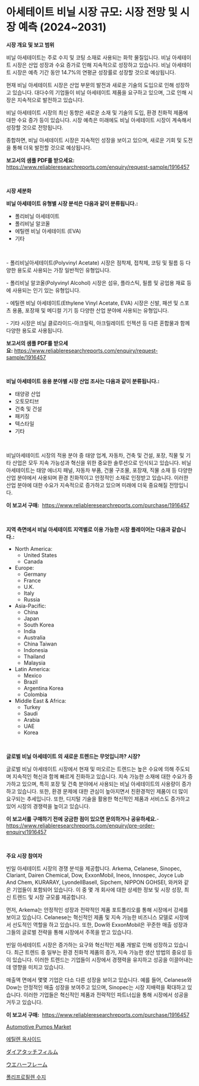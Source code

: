 <p><h1>아세테이트 비닐 시장 규모: 시장 전망 및 시장 예측 (2024~2031)</h1></p><p><strong>시장 개요 및 보고 범위</strong></p>
<p><p>비닐 아세테이트는 주로 수지 및 코팅 소재로 사용되는 화학 물질입니다. 비닐 아세테이트 시장은 산업 성장과 수요 증가로 인해 지속적으로 성장하고 있습니다. 비닐 아세테이트 시장은 예측 기간 동안 14.7%의 연평균 성장률로 성장할 것으로 예상됩니다.</p><p>현재 비닐 아세테이트 시장은 산업 부문의 발전과 새로운 기술의 도입으로 인해 성장하고 있습니다. 대다수의 기업들이 비닐 아세테이트 제품을 요구하고 있으며, 그로 인해 시장은 지속적으로 발전하고 있습니다.</p><p>비닐 아세테이트 시장의 최신 동향은 새로운 소재 및 기술의 도입, 환경 친화적 제품에 대한 수요 증가 등이 있습니다. 시장 예측은 미래에도 비닐 아세테이트 시장이 계속해서 성장할 것으로 전망됩니다.</p><p>종합하면, 비닐 아세테이트 시장은 지속적인 성장을 보이고 있으며, 새로운 기회 및 도전을 통해 더욱 발전할 것으로 예상됩니다.</p></p>
<p><strong>보고서의 샘플 PDF를 받으세요:</strong> <a href="https://www.reliableresearchreports.com/enquiry/request-sample/1916457">https://www.reliableresearchreports.com/enquiry/request-sample/1916457</a></p>
<p>&nbsp;</p>
<p><strong>시장 세분화</strong></p>
<p><strong>비닐 아세테이트 유형별 시장 분석은 다음과 같이 분류됩니다.:</strong></p>
<p><ul><li>폴리비닐 아세테이트</li><li>폴리비닐 알코올</li><li>에틸렌 비닐 아세테이트 (EVA)</li><li>기타</li></ul></p>
<p>&nbsp;</p>
<p><p>- 폴리비닐아세테이트(Polyvinyl Acetate) 시장은 점착제, 접착제, 코팅 및 필름 등 다양한 용도로 사용되는 가장 일반적인 유형입니다.</p><p>- 폴리비닐 알코올(Polyvinyl Alcohol) 시장은 섬유, 플라스틱, 필름 및 공업용 재료 등에 사용되는 인기 있는 유형입니다.</p><p>- 에틸렌 비닐 아세테이트(Ethylene Vinyl Acetate, EVA) 시장은 신발, 패션 및 스포츠 용품, 포장재 및 메디컬 기기 등 다양한 산업 분야에 사용되는 유형입니다.</p><p>- 기타 시장은 비닐 클로라이드-아크릴릭, 아크릴레이트 인젝션 등 다른 혼합물과 함께 다양한 용도로 사용됩니다.</p></p>
<p><strong>보고서의 샘플 PDF를 받으세요:</strong>&nbsp;<a href="https://www.reliableresearchreports.com/enquiry/request-sample/1916457">https://www.reliableresearchreports.com/enquiry/request-sample/1916457</a></p>
<p>&nbsp;</p>
<p><strong> 비닐 아세테이트 응용 분야별 시장 산업 조사는 다음과 같이 분류됩니다.:</strong></p>
<p><ul><li>태양광 산업</li><li>오토모티브</li><li>건축 및 건설</li><li>패키징</li><li>텍스타일</li><li>기타</li></ul></p>
<p>&nbsp;</p>
<p><p>비닐아세테이트 시장의 적용 분야 중 태양 업계, 자동차, 건축 및 건설, 포장, 직물 및 기타 산업은 모두 지속 가능성과 혁신을 위한 중요한 솔루션으로 인식되고 있습니다. 비닐아세테이트는 태양 에너지 패널, 자동차 부품, 건물 구조물, 포장재, 직물 소재 등 다양한 산업 분야에서 사용되며 환경 친화적이고 안정적인 소재로 인정받고 있습니다. 이러한 산업 분야에 대한 수요가 지속적으로 증가하고 있으며 미래에 더욱 중요해질 전망입니다.</p></p>
<p><strong>이 보고서 구매:</strong>&nbsp; <a href="https://www.reliableresearchreports.com/purchase/1916457">https://www.reliableresearchreports.com/purchase/1916457</a></p>
<p>&nbsp;</p>
<p><strong>지역 측면에서 비닐 아세테이트 지역별로 이용 가능한 시장 플레이어는 다음과 같습니다.:</strong></p>
<p><ul>
    <li>
        North America:
        <ul>
            <li>United States</li>
            <li>Canada</li>
        </ul>
    </li>
    <li>
        Europe:
        <ul>
            <li>Germany</li>
            <li>France</li>
            <li>U.K.</li>
            <li>Italy</li>
            <li>Russia</li>
        </ul>
    </li>
    <li>
        Asia-Pacific:
        <ul>
            <li>China</li>
            <li>Japan</li>
            <li>South Korea</li>
            <li>India</li>
            <li>Australia</li>
            <li>China Taiwan</li>
            <li>Indonesia</li>
            <li>Thailand</li>
            <li>Malaysia</li>
        </ul>
    </li>
    <li>
        Latin America:
        <ul>
            <li>Mexico</li>
            <li>Brazil</li>
            <li>Argentina Korea</li>
            <li>Colombia</li>
        </ul>
    </li>
    <li>
        Middle East & Africa:
        <ul>
            <li>Turkey</li>
            <li>Saudi</li>
            <li>Arabia</li>
            <li>UAE</li>
            <li>Korea</li>
        </ul>
    </li>
    </ul></p>
<p>&nbsp;</p>
<p><strong>글로벌 비닐 아세테이트 의 새로운 트렌드는 무엇입니까? 시장?</strong></p>
<p><p>글로벌 비닐 아세테이트 시장에서 현재 및 떠오르는 트렌드는 높은 수요에 의해 주도되며 지속적인 혁신과 함께 빠르게 진화하고 있습니다. 지속 가능한 소재에 대한 수요가 증가하고 있으며, 특히 포장 및 건축 분야에서 사용되는 비닐 아세테이트의 사용량이 증가하고 있습니다. 또한, 환경 문제에 대한 관심이 높아지면서 친환경적인 제품이 더 많이 요구되는 추세입니다. 또한, 디지털 기술을 활용한 혁신적인 제품과 서비스도 증가하고 있어 시장의 경쟁력을 높이고 있습니다.</p></p>
<p><strong>이 보고서를 구매하기 전에 궁금한 점이 있으면 문의하거나 공유하세요.</strong>- <a href="https://www.reliableresearchreports.com/enquiry/pre-order-enquiry/1916457">https://www.reliableresearchreports.com/enquiry/pre-order-enquiry/1916457</a></p>
<p>&nbsp;</p>
<p><strong>주요 시장 참여자</strong></p>
<p><p>빈일 아세테이트 시장의 경쟁 분석을 제공합니다. Arkema, Celanese, Sinopec, Clariant, Dairen Chemical, Dow, ExxonMobil, Ineos, Innospec, Joyce Lub And Chem, KURARAY, LyondellBasell, Sipchem, NIPPON GOHSEI, 와커와 같은 기업들이 포함되어 있습니다. 이 중 몇 개 회사에 대한 상세한 정보 및 시장 성장, 최신 트렌드 및 시장 규모를 제공합니다.</p><p>먼저, Arkema는 안정적인 성장과 전략적인 제품 포트폴리오를 통해 시장에서 강세를 보이고 있습니다. Celanese는 혁신적인 제품 및 지속 가능한 비즈니스 모델로 시장에서 선도적인 역할을 하고 있습니다. 또한, Dow와 ExxonMobil은 꾸준한 매출 성장과 그들의 글로벌 전략을 통해 시장에서 주목을 받고 있습니다.</p><p>빈일 아세테이트 시장은 증가하는 요구와 혁신적인 제품 개발로 인해 성장하고 있습니다. 최근 트렌드 중 일부는 환경 친화적 제품의 증가, 지속 가능한 생산 방법의 중요성 등이 있습니다. 이러한 트렌드는 기업들이 시장에서 경쟁력을 유지하고 성공을 이끌어내는 데 영향을 미치고 있습니다.</p><p>매출액 면에서 몇몇 기업은 다소 다른 성장을 보이고 있습니다. 예를 들어, Celanese와 Dow는 안정적인 매출 성장을 보여주고 있으며, Sinopec는 시장 지배력을 확대하고 있습니다. 이러한 기업들은 혁신적인 제품과 전략적인 파트너십을 통해 시장에서 성공을 거두고 있습니다.</p></p>
<p><strong>이 보고서 구매:</strong>&nbsp;&nbsp;<a href="https://www.reliableresearchreports.com/purchase/1916457">https://www.reliableresearchreports.com/purchase/1916457</a></p>
<p><p><a href="https://issuu.com/reportprime-2/docs/automotive-pumps-market-size-2030.pptx">Automotive Pumps Market</a></p><p><a href="https://github.com/vsoq0zknh59/Market-Research-Report-List-1/blob/main/38259478440.md">에틸렌 옥사이드</a></p><p><a href="https://github.com/bevdtkn4419963/Market-Research-Report-List-1/blob/main/26895229270.md">ダイアタッチフィルム</a></p><p><a href="https://github.com/MosesSpinka1914/Market-Research-Report-List-1/blob/main/36773639271.md">ウエハーフレーム</a></p><p><a href="https://github.com/Tristiarton768456/Market-Research-Report-List-1/blob/main/82469238441.md">폴리프로필렌 수지</a></p></p>
